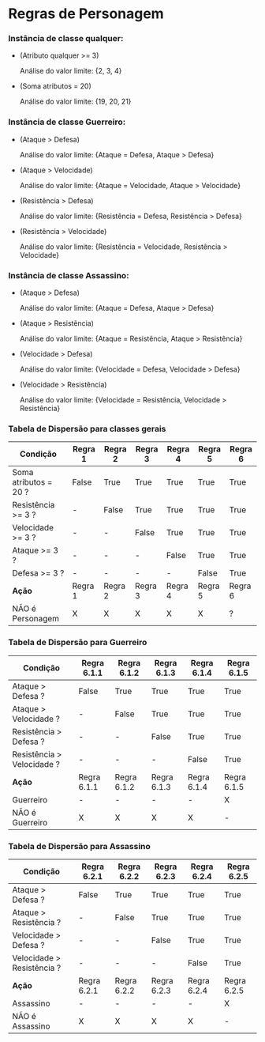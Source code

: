# Regras de Personagem

### Instância de classe qualquer:

- (Atributo qualquer >= 3)
    
    Análise do valor limite: {2, 3, 4}


- (Soma atributos = 20)

    Análise do valor limite: {19, 20, 21}

### Instância de classe Guerreiro:

- (Ataque > Defesa)

    Análise do valor limite: {Ataque = Defesa, Ataque > Defesa}


- (Ataque > Velocidade)

    Análise do valor limite: {Ataque = Velocidade, Ataque > Velocidade}


- (Resistência > Defesa)

    Análise do valor limite: {Resistência = Defesa, Resistência > Defesa}


- (Resistência > Velocidade)

    Análise do valor limite: {Resistência = Velocidade, Resistência > Velocidade}

### Instância de classe Assassino:

- (Ataque > Defesa)

  Análise do valor limite: {Ataque = Defesa, Ataque > Defesa}


- (Ataque > Resistência)

  Análise do valor limite: {Ataque = Resistência, Ataque > Resistência}


- (Velocidade > Defesa)

  Análise do valor limite: {Velocidade = Defesa, Velocidade > Defesa}


- (Velocidade > Resistência)

  Análise do valor limite: {Velocidade = Resistência, Velocidade > Resistência}




### Tabela de Dispersão para classes gerais

| **Condição**          | Regra 1 | Regra 2 | Regra 3 | Regra 4 | Regra 5 | Regra 6 |
|-----------------------|---------|---------|---------|---------|---------|---------|
| Soma atributos = 20 ? | False   | True    | True    | True    | True    | True    |
| Resistência >= 3 ?    | -       | False   | True    | True    | True    | True    |
| Velocidade >= 3 ?     | -       | -       | False   | True    | True    | True    |
| Ataque >= 3 ?         | -       | -       | -       | False   | True    | True    |
| Defesa >= 3 ?         | -       | -       | -       | -       | False   | True    |
| **Ação**              | Regra 1 | Regra 2 | Regra 3 | Regra 4 | Regra 5 | Regra 6 |
| NÃO é Personagem      | X       | X       | X       | X       | X       | ?       |


### Tabela de Dispersão para Guerreiro

| **Condição**               | Regra 6.1.1 | Regra 6.1.2 | Regra 6.1.3 | Regra 6.1.4 | Regra 6.1.5 |
|----------------------------|-------------|-------------|-------------|-------------|-------------|
| Ataque > Defesa ?          | False       | True        | True        | True        | True        |
| Ataque > Velocidade ?      | -           | False       | True        | True        | True        |
| Resistência > Defesa ?     | -           | -           | False       | True        | True        |
| Resistência > Velocidade ? | -           | -           | -           | False       | True        |
| **Ação**                   | Regra 6.1.1 | Regra 6.1.2 | Regra 6.1.3 | Regra 6.1.4 | Regra 6.1.5 |
| Guerreiro                  | -           | -           | -           | -           | X           |
| NÃO é Guerreiro            | X           | X           | X           | X           | -           |


### Tabela de Dispersão para Assassino

| **Condição**               | Regra 6.2.1 | Regra 6.2.2 | Regra 6.2.3 | Regra 6.2.4 | Regra 6.2.5 |
|----------------------------|-------------|-------------|-------------|-------------|-------------|
| Ataque > Defesa ?          | False       | True        | True        | True        | True        |
| Ataque > Resistência ?     | -           | False       | True        | True        | True        |
| Velocidade > Defesa ?      | -           | -           | False       | True        | True        |
| Velocidade > Resistência ? | -           | -           | -           | False       | True        |
| **Ação**                   | Regra 6.2.1 | Regra 6.2.2 | Regra 6.2.3 | Regra 6.2.4 | Regra 6.2.5 |
| Assassino                  | -           | -           | -           | -           | X           |
| NÃO é Assassino            | X           | X           | X           | X           | -           |

